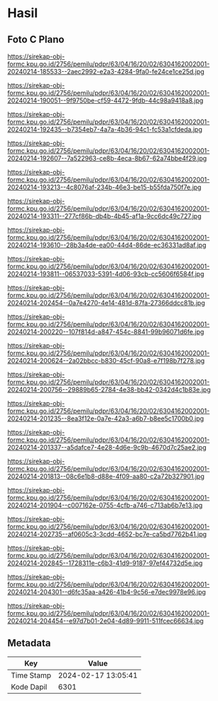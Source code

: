 # Hasil

## Foto C Plano

https://sirekap-obj-formc.kpu.go.id/2756/pemilu/pdpr/63/04/16/20/02/6304162002001-20240214-185533--2aec2992-e2a3-4284-9fa0-fe24ce1ce25d.jpg

https://sirekap-obj-formc.kpu.go.id/2756/pemilu/pdpr/63/04/16/20/02/6304162002001-20240214-190051--9f9750be-cf59-4472-9fdb-44c98a9418a8.jpg

https://sirekap-obj-formc.kpu.go.id/2756/pemilu/pdpr/63/04/16/20/02/6304162002001-20240214-192435--b7354eb7-4a7a-4b36-94c1-fc53a1cfdeda.jpg

https://sirekap-obj-formc.kpu.go.id/2756/pemilu/pdpr/63/04/16/20/02/6304162002001-20240214-192607--7a522963-ce8b-4eca-8b67-62a74bbe4f29.jpg

https://sirekap-obj-formc.kpu.go.id/2756/pemilu/pdpr/63/04/16/20/02/6304162002001-20240214-193213--4c8076af-234b-46e3-be15-b55fda750f7e.jpg

https://sirekap-obj-formc.kpu.go.id/2756/pemilu/pdpr/63/04/16/20/02/6304162002001-20240214-193311--277cf86b-db4b-4b45-af1a-9cc6dc49c727.jpg

https://sirekap-obj-formc.kpu.go.id/2756/pemilu/pdpr/63/04/16/20/02/6304162002001-20240214-193610--28b3a4de-ea00-44d4-86de-ec36331ad8af.jpg

https://sirekap-obj-formc.kpu.go.id/2756/pemilu/pdpr/63/04/16/20/02/6304162002001-20240214-193811--06537033-5391-4d06-93cb-cc5606f6584f.jpg

https://sirekap-obj-formc.kpu.go.id/2756/pemilu/pdpr/63/04/16/20/02/6304162002001-20240214-202454--0a7e4270-4e14-481d-87fa-27366ddcc81b.jpg

https://sirekap-obj-formc.kpu.go.id/2756/pemilu/pdpr/63/04/16/20/02/6304162002001-20240214-200220--107f814d-a847-454c-8841-99b96071d6fe.jpg

https://sirekap-obj-formc.kpu.go.id/2756/pemilu/pdpr/63/04/16/20/02/6304162002001-20240214-200624--2a02bbcc-b830-45cf-90a8-e7f198b7f278.jpg

https://sirekap-obj-formc.kpu.go.id/2756/pemilu/pdpr/63/04/16/20/02/6304162002001-20240214-200756--29889b65-2784-4e38-bb42-0342d4c1b83e.jpg

https://sirekap-obj-formc.kpu.go.id/2756/pemilu/pdpr/63/04/16/20/02/6304162002001-20240214-201235--8ea3f12e-0a7e-42a3-a6b7-b8ee5c1700b0.jpg

https://sirekap-obj-formc.kpu.go.id/2756/pemilu/pdpr/63/04/16/20/02/6304162002001-20240214-201337--a5dafce7-4e28-4d6e-9c9b-4670d7c25ae2.jpg

https://sirekap-obj-formc.kpu.go.id/2756/pemilu/pdpr/63/04/16/20/02/6304162002001-20240214-201813--08c6e1b8-d88e-4f09-aa80-c2a72b327901.jpg

https://sirekap-obj-formc.kpu.go.id/2756/pemilu/pdpr/63/04/16/20/02/6304162002001-20240214-201904--c007162e-0755-4cfb-a746-c713ab6b7e13.jpg

https://sirekap-obj-formc.kpu.go.id/2756/pemilu/pdpr/63/04/16/20/02/6304162002001-20240214-202735--af0605c3-3cdd-4652-bc7e-ca5bd7762b41.jpg

https://sirekap-obj-formc.kpu.go.id/2756/pemilu/pdpr/63/04/16/20/02/6304162002001-20240214-202845--1728311e-c6b3-41d9-9187-97ef44732d5e.jpg

https://sirekap-obj-formc.kpu.go.id/2756/pemilu/pdpr/63/04/16/20/02/6304162002001-20240214-204301--d6fc35aa-a426-41b4-9c56-e7dec9978e96.jpg

https://sirekap-obj-formc.kpu.go.id/2756/pemilu/pdpr/63/04/16/20/02/6304162002001-20240214-204454--e97d7b01-2e04-4d89-9911-511fcec66634.jpg


## Metadata

| Key        | Value               |
| ---------- | ------------------- |
| Time Stamp | 2024-02-17 13:05:41 |
| Kode Dapil | 6301                |



